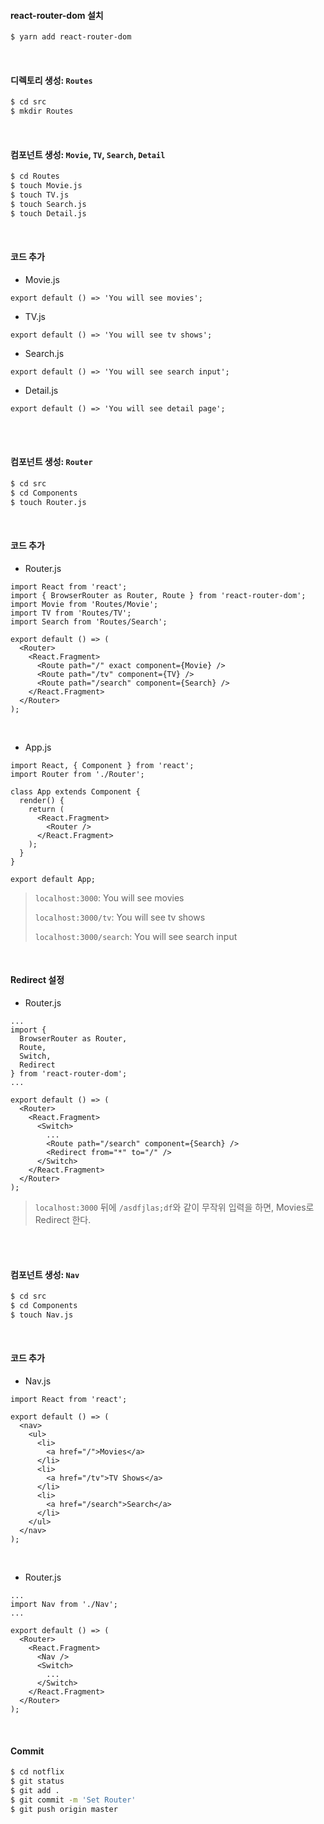 #### react-router-dom 설치

```bash
$ yarn add react-router-dom
```

<br>

#### 디렉토리 생성: `Routes`

```bash
$ cd src
$ mkdir Routes
```

<br>

#### 컴포넌트 생성: `Movie`, `TV`, `Search`, `Detail`

```bash
$ cd Routes
$ touch Movie.js
$ touch TV.js
$ touch Search.js
$ touch Detail.js
```

<br>

#### 코드 추가

- Movie.js

```react
export default () => 'You will see movies';
```

- TV.js

```react
export default () => 'You will see tv shows';
```

- Search.js

```react
export default () => 'You will see search input';
```

- Detail.js

```react
export default () => 'You will see detail page';
```

<br>

<br>

#### 컴포넌트 생성: `Router`

```bash
$ cd src
$ cd Components
$ touch Router.js
```

<br>

#### 코드 추가

- Router.js

```react
import React from 'react';
import { BrowserRouter as Router, Route } from 'react-router-dom';
import Movie from 'Routes/Movie';
import TV from 'Routes/TV';
import Search from 'Routes/Search';

export default () => (
  <Router>
    <React.Fragment>
      <Route path="/" exact component={Movie} />
      <Route path="/tv" component={TV} />
      <Route path="/search" component={Search} />
    </React.Fragment>
  </Router>
);
```

<br>

- App.js

```react
import React, { Component } from 'react';
import Router from './Router';

class App extends Component {
  render() {
    return (
      <React.Fragment>
        <Router />
      </React.Fragment>
    );
  }
}

export default App;
```

> `localhost:3000`: You will see movies
>
> `localhost:3000/tv`: You will see tv shows
>
> `localhost:3000/search`: You will see search input

<br>

#### Redirect 설정

- Router.js

```react
...
import {
  BrowserRouter as Router,
  Route,
  Switch,
  Redirect
} from 'react-router-dom';
...

export default () => (
  <Router>
    <React.Fragment>
      <Switch>
        ...
        <Route path="/search" component={Search} />
        <Redirect from="*" to="/" />
      </Switch>
    </React.Fragment>
  </Router>
);
```

> `localhost:3000` 뒤에 `/asdfjlas;df`와 같이 무작위 입력을 하면, Movies로 Redirect 한다.

<br>

<br>

#### 컴포넌트 생성: `Nav`

```bash
$ cd src
$ cd Components
$ touch Nav.js
```

<br>

#### 코드 추가

- Nav.js

```react
import React from 'react';

export default () => (
  <nav>
    <ul>
      <li>
        <a href="/">Movies</a>
      </li>
      <li>
        <a href="/tv">TV Shows</a>
      </li>
      <li>
        <a href="/search">Search</a>
      </li>
    </ul>
  </nav>
);
```

<br>

- Router.js

```react
...
import Nav from './Nav';
...

export default () => (
  <Router>
    <React.Fragment>
      <Nav />
      <Switch>
        ...
      </Switch>
    </React.Fragment>
  </Router>
);
```

<br>

#### Commit

```bash
$ cd notflix
$ git status
$ git add .
$ git commit -m 'Set Router'
$ git push origin master
```

<br>

<br>